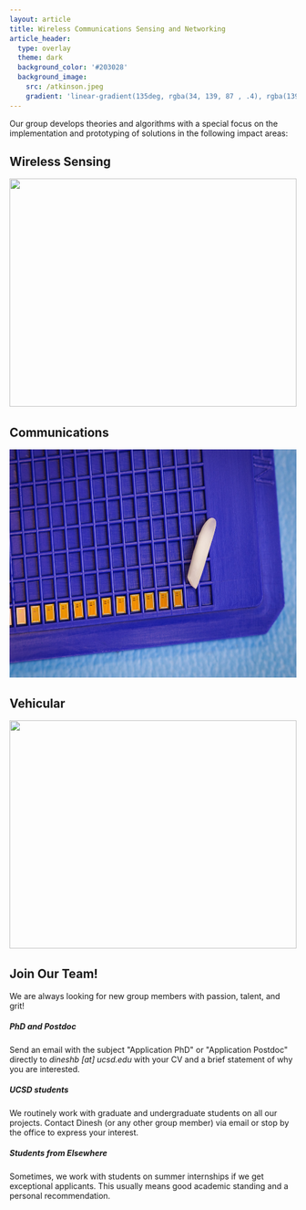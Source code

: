```yaml
---
layout: article
title: Wireless Communications Sensing and Networking
article_header:
  type: overlay
  theme: dark
  background_color: '#203028'
  background_image:
    src: /atkinson.jpeg
    gradient: 'linear-gradient(135deg, rgba(34, 139, 87 , .4), rgba(139, 34, 139, .4))'
---
```

Our group develops theories and algorithms with a special focus on the implementation and prototyping of solutions in the following impact areas:

<h2>Wireless Sensing</h2>
<div><img src="/wiros.mov" height="400" width="100%"/></div>
<h2>Communications</h2>
<div><img src="/rice_chip.jpeg" height="400" width="100%"/></div>
<h2>Vehicular</h2>
<div><img src="/vehicular.mov" height="400" width="100%"/></div>
<h2> Join Our Team! </h2>
We are always looking for new group members with passion, talent, and grit!
<h5> PhD and Postdoc </h5>
Send an email with the subject "Application PhD" or "Application Postdoc" directly to <i>dineshb [at] ucsd.edu</i> with your CV and a brief statement of why you are interested.
<h5> UCSD students </h5>
We routinely work with graduate and undergraduate students on all our projects. Contact Dinesh (or any other group member) via email or stop by the office to express your interest.
<h5> Students from Elsewhere </h5>
Sometimes, we work with students on summer internships if we get exceptional applicants. This usually means good academic standing and a personal recommendation.